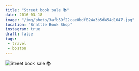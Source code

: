 ```yaml
---
title: "Street book sale 📚"
date: 2016-03-18
image: "/img/photo/3afb59f22cae8bdf824a3b5d454d1647.jpg"
location: "Brattle Book Shop"
instagram: true
draft: false
tags:
 - travel
 - boston
---
```


![Street book sale 📚](/img/photo/3afb59f22cae8bdf824a3b5d454d1647.jpg)
